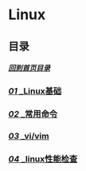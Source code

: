 # Linux

## 目录

##### [回到首页目录](/README.md)

### [_01_ _Linux基础](./01_Linux简介.md)

### [_02_ _常用命令](./02_常用命令.md)

### [_03_ _vi/vim](./03_vim.md)

### [_04_ _linux性能检查](./04_linux性能检查.md)
